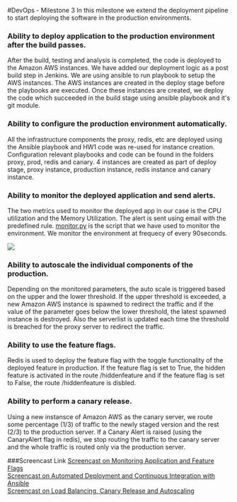 #DevOps - Milestone 3
In this milestone we extend the deployment pipeline to start deploying the software in the production environments.

### Ability to deploy application to the production environment after the build passes.
After the build, testing and analysis is completed, the code is deployed to the Amazon AWS instances. We have added our deployment logic as a post build step in Jenkins. We are using ansible to run playbook to setup the AWS instances. The AWS instances are created in the deploy stage before the playbooks are executed. Once these instances are created, we deploy the code which succeeded in the build stage using ansible playbook and it's git module.

### Ability to configure the production environment automatically.
All the infrastructure components the proxy, redis, etc are deployed using the Ansible playbook and HW1 code was re-used for instance creation. Configuration relevant playbooks and code can be found in the folders proxy, prod, redis and canary. 4 instances are created as part of deploy stage, proxy instance, production instance, redis instance and canary instance.

### Ability to monitor the deployed application and send alerts.
The two metrics used to monitor the deployed app in our case is the CPU utilization and the Memory Utilization. 
The alert is sent using email with the predefined rule.
[monitor.py](https://github.ncsu.edu/jhjain/DevOps-M3/tree/master/monitoring/monitor.py) is the script that we have used to monitor the environment. We monitor the environment at frequecy of every 90seconds.

![](https://github.ncsu.edu/jhjain/DevOps-M3/blob/master/screenshot/alert.PNG)

### Ability to autoscale the individual components of the production.
Depending on the monitored parameters, the auto scale is triggered based on the upper and the lower threshold.
If the upper threshold is exceeded, a new Amazon AWS instance is spawned to redirect the traffic and if the value of the parameter goes below the 
lower threshold, the latest spawned instance is destroyed. Also the serverlist is updated each time the threshold is breached for the proxy server to redirect 
the traffic.

### Ability to use the feature flags.
Redis is used to deploy the feature flag with the toggle functionality of the deployed feature in production. If the feature flag is set to True, the
hidden feature is activated in the route /hiddenfeature and if the feature flag is set to False, the route /hiddenfeature is disbled.

### Ability to perform a canary release.
Using a new instansce of Amazon AWS as the canary server, we route some percentage (1/3) of traffic to the newly staged version and the rest (2/3) 
to the production server. If a Canary Alert is raised (using the CanaryAlert flag in redis), we stop routing the traffic to the canary server and the
whole traffic is routed only via the production server.

###Screencast Link 
[Screencast on Monitoring Application and Feature Flags](https://drive.google.com/open?id=0B4QmUm8JkAl8bzlMRVRtZkxsOXM)  
[Screencast on Automated Deployment and Continuous Integration with Ansible](https://drive.google.com/open?id=0B4QmUm8JkAl8dmtOeG02SFlNWUk)  
[Screencast on Load Balancing, Canary Release and Autoscaling](https://drive.google.com/open?id=0B4QmUm8JkAl8TkktaEp0RS1YY1U)
